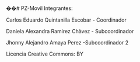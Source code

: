 ��#   P Z - M o v i l 
 
Integrantes: 

Carlos Eduardo Quintanilla Escobar  - Coordinador 

Daniela Alexandra Ramirez Chàvez    - Subcoordinador

Jhonny Alejandro Amaya  Perez       -Subcoordinador 2


Licencia Creative Commons: BY 


 
